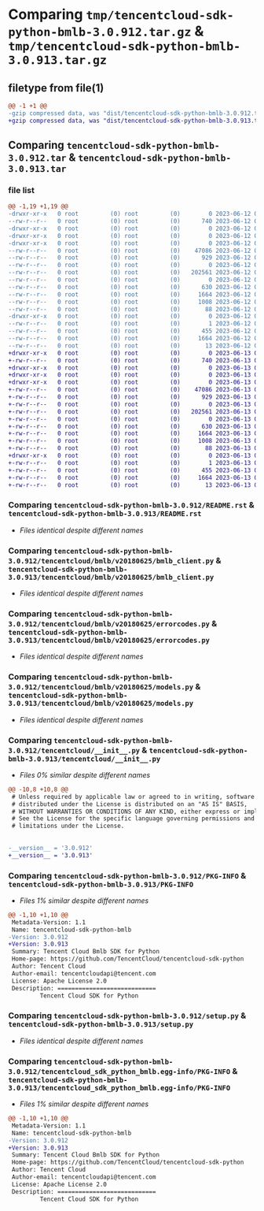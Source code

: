 # Comparing `tmp/tencentcloud-sdk-python-bmlb-3.0.912.tar.gz` & `tmp/tencentcloud-sdk-python-bmlb-3.0.913.tar.gz`

## filetype from file(1)

```diff
@@ -1 +1 @@
-gzip compressed data, was "dist/tencentcloud-sdk-python-bmlb-3.0.912.tar", last modified: Mon Jun 12 02:57:28 2023, max compression
+gzip compressed data, was "dist/tencentcloud-sdk-python-bmlb-3.0.913.tar", last modified: Tue Jun 13 02:05:04 2023, max compression
```

## Comparing `tencentcloud-sdk-python-bmlb-3.0.912.tar` & `tencentcloud-sdk-python-bmlb-3.0.913.tar`

### file list

```diff
@@ -1,19 +1,19 @@
-drwxr-xr-x   0 root         (0) root         (0)        0 2023-06-12 02:57:28.000000 tencentcloud-sdk-python-bmlb-3.0.912/
--rw-r--r--   0 root         (0) root         (0)      740 2023-06-12 02:57:28.000000 tencentcloud-sdk-python-bmlb-3.0.912/README.rst
-drwxr-xr-x   0 root         (0) root         (0)        0 2023-06-12 02:57:28.000000 tencentcloud-sdk-python-bmlb-3.0.912/tencentcloud/
-drwxr-xr-x   0 root         (0) root         (0)        0 2023-06-12 02:57:28.000000 tencentcloud-sdk-python-bmlb-3.0.912/tencentcloud/bmlb/
-drwxr-xr-x   0 root         (0) root         (0)        0 2023-06-12 02:57:28.000000 tencentcloud-sdk-python-bmlb-3.0.912/tencentcloud/bmlb/v20180625/
--rw-r--r--   0 root         (0) root         (0)    47086 2023-06-12 02:57:28.000000 tencentcloud-sdk-python-bmlb-3.0.912/tencentcloud/bmlb/v20180625/bmlb_client.py
--rw-r--r--   0 root         (0) root         (0)      929 2023-06-12 02:57:28.000000 tencentcloud-sdk-python-bmlb-3.0.912/tencentcloud/bmlb/v20180625/errorcodes.py
--rw-r--r--   0 root         (0) root         (0)        0 2023-06-12 02:57:28.000000 tencentcloud-sdk-python-bmlb-3.0.912/tencentcloud/bmlb/v20180625/__init__.py
--rw-r--r--   0 root         (0) root         (0)   202561 2023-06-12 02:57:28.000000 tencentcloud-sdk-python-bmlb-3.0.912/tencentcloud/bmlb/v20180625/models.py
--rw-r--r--   0 root         (0) root         (0)        0 2023-06-12 02:57:28.000000 tencentcloud-sdk-python-bmlb-3.0.912/tencentcloud/bmlb/__init__.py
--rw-r--r--   0 root         (0) root         (0)      630 2023-06-12 02:57:28.000000 tencentcloud-sdk-python-bmlb-3.0.912/tencentcloud/__init__.py
--rw-r--r--   0 root         (0) root         (0)     1664 2023-06-12 02:57:28.000000 tencentcloud-sdk-python-bmlb-3.0.912/PKG-INFO
--rw-r--r--   0 root         (0) root         (0)     1008 2023-06-12 02:57:28.000000 tencentcloud-sdk-python-bmlb-3.0.912/setup.py
--rw-r--r--   0 root         (0) root         (0)       88 2023-06-12 02:57:28.000000 tencentcloud-sdk-python-bmlb-3.0.912/setup.cfg
-drwxr-xr-x   0 root         (0) root         (0)        0 2023-06-12 02:57:28.000000 tencentcloud-sdk-python-bmlb-3.0.912/tencentcloud_sdk_python_bmlb.egg-info/
--rw-r--r--   0 root         (0) root         (0)        1 2023-06-12 02:57:28.000000 tencentcloud-sdk-python-bmlb-3.0.912/tencentcloud_sdk_python_bmlb.egg-info/dependency_links.txt
--rw-r--r--   0 root         (0) root         (0)      455 2023-06-12 02:57:28.000000 tencentcloud-sdk-python-bmlb-3.0.912/tencentcloud_sdk_python_bmlb.egg-info/SOURCES.txt
--rw-r--r--   0 root         (0) root         (0)     1664 2023-06-12 02:57:28.000000 tencentcloud-sdk-python-bmlb-3.0.912/tencentcloud_sdk_python_bmlb.egg-info/PKG-INFO
--rw-r--r--   0 root         (0) root         (0)       13 2023-06-12 02:57:28.000000 tencentcloud-sdk-python-bmlb-3.0.912/tencentcloud_sdk_python_bmlb.egg-info/top_level.txt
+drwxr-xr-x   0 root         (0) root         (0)        0 2023-06-13 02:05:04.000000 tencentcloud-sdk-python-bmlb-3.0.913/
+-rw-r--r--   0 root         (0) root         (0)      740 2023-06-13 02:05:04.000000 tencentcloud-sdk-python-bmlb-3.0.913/README.rst
+drwxr-xr-x   0 root         (0) root         (0)        0 2023-06-13 02:05:04.000000 tencentcloud-sdk-python-bmlb-3.0.913/tencentcloud/
+drwxr-xr-x   0 root         (0) root         (0)        0 2023-06-13 02:05:04.000000 tencentcloud-sdk-python-bmlb-3.0.913/tencentcloud/bmlb/
+drwxr-xr-x   0 root         (0) root         (0)        0 2023-06-13 02:05:04.000000 tencentcloud-sdk-python-bmlb-3.0.913/tencentcloud/bmlb/v20180625/
+-rw-r--r--   0 root         (0) root         (0)    47086 2023-06-13 02:05:04.000000 tencentcloud-sdk-python-bmlb-3.0.913/tencentcloud/bmlb/v20180625/bmlb_client.py
+-rw-r--r--   0 root         (0) root         (0)      929 2023-06-13 02:05:04.000000 tencentcloud-sdk-python-bmlb-3.0.913/tencentcloud/bmlb/v20180625/errorcodes.py
+-rw-r--r--   0 root         (0) root         (0)        0 2023-06-13 02:05:04.000000 tencentcloud-sdk-python-bmlb-3.0.913/tencentcloud/bmlb/v20180625/__init__.py
+-rw-r--r--   0 root         (0) root         (0)   202561 2023-06-13 02:05:04.000000 tencentcloud-sdk-python-bmlb-3.0.913/tencentcloud/bmlb/v20180625/models.py
+-rw-r--r--   0 root         (0) root         (0)        0 2023-06-13 02:05:04.000000 tencentcloud-sdk-python-bmlb-3.0.913/tencentcloud/bmlb/__init__.py
+-rw-r--r--   0 root         (0) root         (0)      630 2023-06-13 02:05:04.000000 tencentcloud-sdk-python-bmlb-3.0.913/tencentcloud/__init__.py
+-rw-r--r--   0 root         (0) root         (0)     1664 2023-06-13 02:05:04.000000 tencentcloud-sdk-python-bmlb-3.0.913/PKG-INFO
+-rw-r--r--   0 root         (0) root         (0)     1008 2023-06-13 02:05:04.000000 tencentcloud-sdk-python-bmlb-3.0.913/setup.py
+-rw-r--r--   0 root         (0) root         (0)       88 2023-06-13 02:05:04.000000 tencentcloud-sdk-python-bmlb-3.0.913/setup.cfg
+drwxr-xr-x   0 root         (0) root         (0)        0 2023-06-13 02:05:04.000000 tencentcloud-sdk-python-bmlb-3.0.913/tencentcloud_sdk_python_bmlb.egg-info/
+-rw-r--r--   0 root         (0) root         (0)        1 2023-06-13 02:05:04.000000 tencentcloud-sdk-python-bmlb-3.0.913/tencentcloud_sdk_python_bmlb.egg-info/dependency_links.txt
+-rw-r--r--   0 root         (0) root         (0)      455 2023-06-13 02:05:04.000000 tencentcloud-sdk-python-bmlb-3.0.913/tencentcloud_sdk_python_bmlb.egg-info/SOURCES.txt
+-rw-r--r--   0 root         (0) root         (0)     1664 2023-06-13 02:05:04.000000 tencentcloud-sdk-python-bmlb-3.0.913/tencentcloud_sdk_python_bmlb.egg-info/PKG-INFO
+-rw-r--r--   0 root         (0) root         (0)       13 2023-06-13 02:05:04.000000 tencentcloud-sdk-python-bmlb-3.0.913/tencentcloud_sdk_python_bmlb.egg-info/top_level.txt
```

### Comparing `tencentcloud-sdk-python-bmlb-3.0.912/README.rst` & `tencentcloud-sdk-python-bmlb-3.0.913/README.rst`

 * *Files identical despite different names*

### Comparing `tencentcloud-sdk-python-bmlb-3.0.912/tencentcloud/bmlb/v20180625/bmlb_client.py` & `tencentcloud-sdk-python-bmlb-3.0.913/tencentcloud/bmlb/v20180625/bmlb_client.py`

 * *Files identical despite different names*

### Comparing `tencentcloud-sdk-python-bmlb-3.0.912/tencentcloud/bmlb/v20180625/errorcodes.py` & `tencentcloud-sdk-python-bmlb-3.0.913/tencentcloud/bmlb/v20180625/errorcodes.py`

 * *Files identical despite different names*

### Comparing `tencentcloud-sdk-python-bmlb-3.0.912/tencentcloud/bmlb/v20180625/models.py` & `tencentcloud-sdk-python-bmlb-3.0.913/tencentcloud/bmlb/v20180625/models.py`

 * *Files identical despite different names*

### Comparing `tencentcloud-sdk-python-bmlb-3.0.912/tencentcloud/__init__.py` & `tencentcloud-sdk-python-bmlb-3.0.913/tencentcloud/__init__.py`

 * *Files 0% similar despite different names*

```diff
@@ -10,8 +10,8 @@
 # Unless required by applicable law or agreed to in writing, software
 # distributed under the License is distributed on an "AS IS" BASIS,
 # WITHOUT WARRANTIES OR CONDITIONS OF ANY KIND, either express or implied.
 # See the License for the specific language governing permissions and
 # limitations under the License.
 
 
-__version__ = '3.0.912'
+__version__ = '3.0.913'
```

### Comparing `tencentcloud-sdk-python-bmlb-3.0.912/PKG-INFO` & `tencentcloud-sdk-python-bmlb-3.0.913/PKG-INFO`

 * *Files 1% similar despite different names*

```diff
@@ -1,10 +1,10 @@
 Metadata-Version: 1.1
 Name: tencentcloud-sdk-python-bmlb
-Version: 3.0.912
+Version: 3.0.913
 Summary: Tencent Cloud Bmlb SDK for Python
 Home-page: https://github.com/TencentCloud/tencentcloud-sdk-python
 Author: Tencent Cloud
 Author-email: tencentcloudapi@tencent.com
 License: Apache License 2.0
 Description: ============================
         Tencent Cloud SDK for Python
```

### Comparing `tencentcloud-sdk-python-bmlb-3.0.912/setup.py` & `tencentcloud-sdk-python-bmlb-3.0.913/setup.py`

 * *Files identical despite different names*

### Comparing `tencentcloud-sdk-python-bmlb-3.0.912/tencentcloud_sdk_python_bmlb.egg-info/PKG-INFO` & `tencentcloud-sdk-python-bmlb-3.0.913/tencentcloud_sdk_python_bmlb.egg-info/PKG-INFO`

 * *Files 1% similar despite different names*

```diff
@@ -1,10 +1,10 @@
 Metadata-Version: 1.1
 Name: tencentcloud-sdk-python-bmlb
-Version: 3.0.912
+Version: 3.0.913
 Summary: Tencent Cloud Bmlb SDK for Python
 Home-page: https://github.com/TencentCloud/tencentcloud-sdk-python
 Author: Tencent Cloud
 Author-email: tencentcloudapi@tencent.com
 License: Apache License 2.0
 Description: ============================
         Tencent Cloud SDK for Python
```

